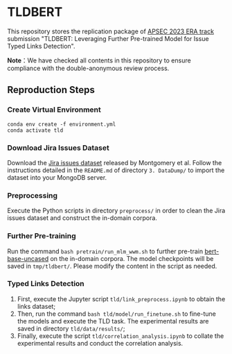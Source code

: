 # TLDBERT

This repository stores the replication package of [APSEC 2023 ERA track](https://conf.researchr.org/track/apsec-2023/apsec-2023-early-research-achievements#submission-instructions) submission "TLDBERT: Leveraging Further Pre-trained Model
for Issue Typed Links Detection".

**Note**：We have checked all contents in this repository to ensure compliance with the double-anonymous review process.

## Reproduction Steps

### Create Virtual Environment

```
conda env create -f environment.yml
conda activate tld
```

### Download Jira Issues Dataset

Download the [Jira issues dataset](https://zenodo.org/record/7182101) released by Montgomery et al. Follow the instructions detailed in the `README.md` of directory `3. DataDump/` to import the dataset into your MongoDB server.

### Preprocessing

Execute the Python scripts in directory `preprocess/` in order to clean the Jira issues dataset and construct the in-domain corpora.

### Further Pre-training

Run the command `bash pretrain/run_mlm_wwm.sh` to further pre-train [bert-base-uncased](https://huggingface.co/bert-base-uncased) on the in-domain corpora. The model checkpoints will be saved in `tmp/tldbert/`. Please modify the content in the script as needed.

### Typed Links Detection

1. First, execute the Jupyter script `tld/link_preprocess.ipynb` to obtain the links dataset;
2. Then, run the command `bash tld/model/run_finetune.sh` to fine-tune the models and execute the TLD task. The experimental results are saved in directory `tld/data/results/`;
3. Finally, execute the script `tld/correlation_analysis.ipynb` to collate the experimental results and conduct the correlation analysis.
